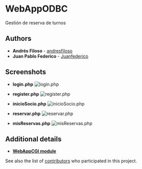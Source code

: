 # WebAppODBC
Gestión de reserva de turnos

## Authors

* **Andrés Filoso** - [andresfiloso](https://github.com/andresfiloso)
* **Juan Pablo Federico** - [Juanfederico](https://github.com/Juanfederico)

## Screenshots

* **login.php**
![login.php](https://raw.githubusercontent.com/andresfiloso/WebAppODBC/master/doc/screenshots/Login_view.jpg)

* **register.php**
![register.php](https://raw.githubusercontent.com/andresfiloso/WebAppODBC/master/doc/screenshots/Register_view.jpg)

* **inicioSocio.php**
![inicioSocio.php](https://raw.githubusercontent.com/andresfiloso/WebAppODBC/master/doc/screenshots/InicioSocio_view.jpg)

* **reservar.php**
![reservar.php](https://raw.githubusercontent.com/andresfiloso/WebAppODBC/master/doc/screenshots/Reservar_view.jpg)

* **misReservas.php**
![misReservas.php](https://raw.githubusercontent.com/andresfiloso/WebAppODBC/master/doc/screenshots/MisReservas_view.jpg)

## Additional details

* **[WebAppCGI module](https://github.com/Juanfederico/WebAppCGI)**

See also the list of [contributors](https://github.com/andresfiloso/WebAppODBC/graphs/contributors) who participated in this project.
